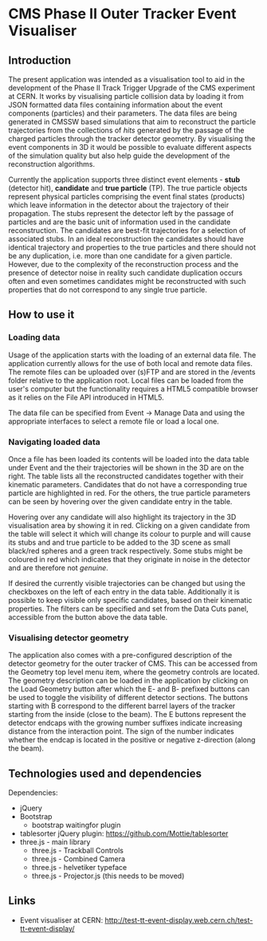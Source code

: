
# CMS Phase II Outer Tracker Event Visualiser

## Introduction

The present application was intended as a visualisation tool to aid in the development of the Phase II Track Trigger Upgrade of the CMS experiment at CERN. It works by visualising particle collision data by loading it from  JSON formatted data files containing information about the event components (particles) and their parameters. The data files are being generated in CMSSW based simulations that aim to reconstruct the particle trajectories from the collections of *hits* generated by the passage of the charged particles through the tracker detector geometry. By visualising the event components in 3D it would be possible to evaluate different aspects of the simulation quality but also help guide the development of the reconstruction algorithms.

Currently the application supports three distinct event elements - **stub** (detector hit), **candidate** and **true particle** (TP). The true particle objects represent physical particles comprising the event final states (products) which leave information in the detector about the trajectory of their propagation. The stubs represent the detector left by the passage of particles and are the basic unit of information used in the candidate reconstruction. The candidates are best-fit trajectories for a selection of associated stubs. In an ideal reconstruction the candidates should have identical trajectory and properties to the true particles and there should not be any duplication, i.e. more than one candidate for a given particle. However, due to the complexity of the reconstruction process and the presence of detector noise in reality such candidate duplication occurs often and even sometimes candidates might be reconstructed with such properties that do not correspond to any single true particle. 

## How to use it

### Loading data

Usage of the application starts with the loading of an external data file. The application currently allows for the use of both local and remote data files. The remote files can be uploaded over (s)FTP and are stored in the /events folder relative to the application root. Local files can be loaded from the user's computer but the functionality requires a HTML5 compatible browser as it relies on the File API introduced in HTML5. 

The data file can be specified from Event -> Manage Data and using the appropriate interfaces to select a remote file or load a local one. 

### Navigating loaded data

Once a file has been loaded its contents will be loaded into the data table under Event and the their trajectories will be shown in the 3D are on the right. The table lists all the reconstructed candidates together with their kinematic parameters. Candidates that do not have a corresponding true particle are highlighted in red. For the others, the true particle parameters can be seen by hovering over the given candidate entry in the table. 

Hovering over any candidate will also highlight its trajectory in the 3D visualisation area by showing it in red. Clicking on a given candidate from the table will select it which will change its colour to purple and will cause its stubs and and true particle to be added to the 3D scene as small black/red spheres and a green track respectively. Some stubs might be coloured in red which indicates that they originate in noise in the detector and are therefore not *genuine*. 

If desired the currently visible trajectories can be changed but using the checkboxes on the left of each entry in the data table. Additionally it is possible to keep visible only specific candidates, based on their kinematic properties. The filters can be specified and set from the Data Cuts panel, accessible from the button above the data table.

### Visualising detector geometry

The application also comes with a pre-configured description of the detector geometry for the outer tracker of CMS. This can be accessed from the Geometry top level menu item, where the geometry controls are located. The geometry description can be loaded in the application by clicking on the Load Geometry button after which the E- and B- prefixed buttons can be used to toggle the visibility of different detector sections. The buttons starting with B correspond to the different barrel layers of the tracker starting from the inside (close to the beam). The E buttons represent the detector endcaps with the growing number suffixes indicate increasing distance from the interaction point. The sign of the number indicates whether the endcap is located in the positive or negative z-direction (along the beam).

## Technologies used and dependencies

Dependencies:
- jQuery
- Bootstrap
  + bootstrap waitingfor plugin 
- tablesorter jQuery plugin: https://github.com/Mottie/tablesorter
- three.js - main library
  + three.js - Trackball Controls
  + three.js - Combined Camera
  + three.js - helvetiker typeface
  + three.js - Projector.js (this needs to be moved)


## Links

 - Event visualiser at CERN: http://test-tt-event-display.web.cern.ch/test-tt-event-display/
